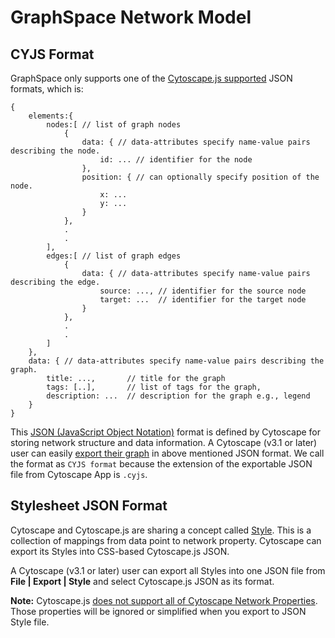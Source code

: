 # GraphSpace Network Model

## CYJS Format

GraphSpace only supports one of the [Cytoscape.js supported](http://js.cytoscape.org/#notation/elements-json) JSON formats, which is:

```
{
    elements:{  
        nodes:[ // list of graph nodes 
            {
                data: { // data-attributes specify name-value pairs describing the node.
                    id: ... // identifier for the node
                },
                position: { // can optionally specify position of the node.
                    x: ...
                    y: ...
                }
            }, 
            .
            .
        ],
        edges:[ // list of graph edges 
            {
                data: { // data-attributes specify name-value pairs describing the edge.
                    source: ..., // identifier for the source node
                    target: ...  // identifier for the target node
                }
            }, 
            .
            .
        ]
    },
    data: { // data-attributes specify name-value pairs describing the graph.
        title: ...,       // title for the graph
        tags: [..],       // list of tags for the graph,
        description: ...  // description for the graph e.g., legend
    }
}
```

This [JSON (JavaScript Object Notation)](http://www.json.org/) format is defined by Cytoscape for storing network structure and data information. A Cytoscape (v3.1 or later) user can easily [export their graph](http://manual.cytoscape.org/en/stable/Cytoscape.js_and_Cytoscape.html#export-network-and-table-to-cytoscape-js) in above mentioned JSON format. We call the format as `CYJS format` because the extension of the exportable JSON file from Cytoscape App is `.cyjs`.

## Stylesheet JSON Format

Cytoscape and Cytoscape.js are sharing a concept called [Style](http://manual.cytoscape.org/en/stable/Cytoscape.js_and_Cytoscape.html#export-styles-to-cytoscape-js). This is a collection of mappings from data point to network property. Cytoscape can export its Styles into CSS-based Cytoscape.js JSON. 

A Cytoscape (v3.1 or later) user can export all Styles into one JSON file from **File | Export | Style** and select Cytoscape.js JSON as its format.

**Note:** Cytoscape.js [does not support all of Cytoscape Network Properties](
http://manual.cytoscape.org/en/stable/Cytoscape.js_and_Cytoscape.html#limitations). Those properties will be ignored or simplified when you export to JSON Style file.
